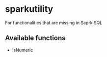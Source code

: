# sparkutility
For functionalities that are missing in Saprk SQL

## Available functions
- isNumeric
